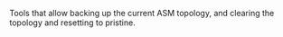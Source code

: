 Tools that allow backing up the current ASM topology, and clearing the topology and resetting to pristine.

